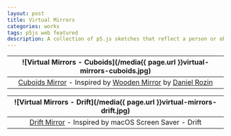 ```yaml
---
layout: post
title: Virtual Mirrors
categories: works
tags: p5js web featured
description: A collection of p5.js sketches that reflect a person or object in front of the webcam.
---
```


![Virtual Mirrors - Cuboids](/media{{ page.url }}virtual-mirrors-cuboids.jpg) |
:----------: |
[Cuboids Mirror](https://jackbdu.github.io/virtual-mirrors/cuboids) - Inspired by [Wooden Mirror](https://www.smoothware.com/danny/woodenmirror.html) by [Daniel Rozin](https://www.smoothware.com/) |

![Virtual Mirrors - Drift](/media{{ page.url }}virtual-mirrors-drift.jpg) |
:----------: |
[Drift Mirror](https://jackbdu.com/virtual-mirrors/drift/) - Inspired by macOS Screen Saver - Drift |
